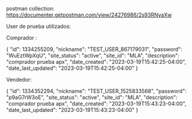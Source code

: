 postman collection: https://documenter.getpostman.com/view/24276986/2s93RNyaXw

User de prueba utilizados:


Comprador :


{
    "id": 1334255209,
    "nickname": "TEST_USER_867179031",
    "password": "WuEztWpXqU",
    "site_status": "active",
    "site_id": "MLA",
    "description": "comprador prueba apx",
    "date_created": "2023-03-19T15:42:25-04:00",
    "date_last_updated": "2023-03-19T15:42:25-04:00"
} 


Vendedor:


{
    "id": 1334352294,
    "nickname": "TEST_USER_1525833568",
    "password": "p9aG7rW3oE",
    "site_status": "active",
    "site_id": "MLA",
    "description": "comprador prueba apx",
    "date_created": "2023-03-19T15:43:23-04:00",
    "date_last_updated": "2023-03-19T15:43:23-04:00"
    }
